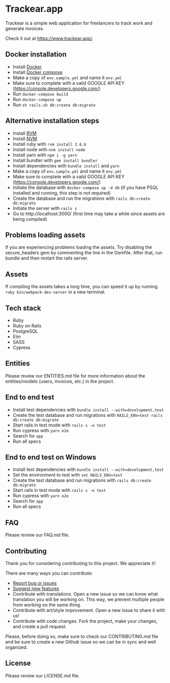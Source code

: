 # Trackear.app
Trackear is a simple web application for freelancers to track work and
generate invoices.

Check it out at https://www.trackear.app/.

## Docker installation
- Install [Docker](https://docs.docker.com/get-docker/)
- Install [Docker compose](https://docs.docker.com/compose/install/)
- Make a copy of `env.sample.yml` and name it `env.yml`
- Make sure to complete with a valid GOOGLE API KEY (https://console.developers.google.com/)
- Run `docker-compose build`
- Run `docker-compose up`
- Run `sh rails.sh db:create db:migrate`

## Alternative installation steps
- Install [RVM](https://rvm.io/)
- Install [NVM](https://github.com/nvm-sh/nvm)
- Install ruby with `rvm install 2.6.6`
- Install node with `nvm install node`
- Install yarn with `npm i -g yarn`
- Install bundler with `gem install bundler`
- Install dependencies with `bundle install` and `yarn`
- Make a copy of `env.sample.yml` and name it `env.yml`
- Make sure to complete with a valid GOOGLE API KEY (https://console.developers.google.com/)
- Initiate the database with `docker-compose up -d db` (if you have PSQL installed and running, this step is not required)
- Create the database and run the migrations with `rails db:create db:migrate`
- Initiate the server with `rails s`
- Go to http://localhost:3000/ (first time may take a while since assets are being compiled)

## Problems loading assets
If you are experiencing problems loading the assets. Try disabling
the secure_headers gem by commenting the line in the Gemfile.
After that, run bundle and then restart the rails server.

## Assets
If compiling the assets takes a long time, you can speed it up by running `ruby bin/webpack-dev-server` in a new terminal.

## Tech stack
- Ruby
- Ruby on Rails
- PostgreSQL
- Elm
- SASS
- Cypress

## Entities
Please review our ENTITIES.md file for more information about the
entities/models (users, invoices, etc.) in the project.

## End to end test
- Install test dependencies with `bundle install --with=development,test`
- Create the test database and run migrations with `RAILS_ENV=test rails db:create db:migrate`
- Start rails in test mode with `rails s -e test`
- Run cypress with `yarn e2e`
- Search for `app`
- Run all specs

## End to end test on Windows
- Install test dependencies with `bundle install --with=development,test`
- Set the environment to test with `set RAILS_ENV=test`
- Create the test database and run migrations with `rails db:create db:migrate`
- Start rails in test mode with `rails s -e test`
- Run cypress with `yarn e2e`
- Search for `app`
- Run all specs

## FAQ
Please review our FAQ.md file.

## Contributing
Thank you for considering contributing to this project. We appreciate it!

There are many ways you can contribute:

- [Report bug or issues](https://github.com/Trackear/trackear/issues/new?assignees=&labels=&template=bug_report.md&title=)
- [Suggest new features](https://github.com/Trackear/trackear/issues/new?assignees=&labels=&template=feature_request.md&title=)
- Contribute with translations. Open a new issue so we can know what translation you will be working on. This way, we prevent multiple people from working on the same thing.
- Contribute with art/style improvement. Open a new issue to share it with us!
- Contribute with code changes. Fork the project, make your changes, and create a pull request.

Please, before doing so, make sure to check our CONTRIBUTING.md file and be sure
to create a new Github issue so we can be in sync and well organized.

## License
Please review our LICENSE.md file.
